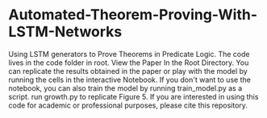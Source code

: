 # Automated-Theorem-Proving-With-LSTM-Networks
Using LSTM generators to Prove Theorems in Predicate Logic. The code lives in the code folder in root. 
View the Paper In the Root Directory. 
You can replicate the results obtained in the paper or play with the model 
by running the cells in the interactive Notebook. 
If you don't want to use the notebook, you can also train the model by running train_model.py as a script. 
run growth.py to replicate Figure 5. 
If you are interested in using this code for academic or professional purposes, please cite this repository.

